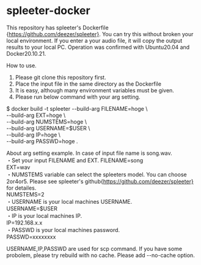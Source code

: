 # spleeter-docker

This repository has spleeter's Dockerfile {https://github.com/deezer/spleeter}. You can try this without broken your local environment.
If you enter a your audio file, it will copy the output results to your local PC. Operation was confirmed with Ubuntu20.04 and Docker20.10.21.

How to use.
1. Please git clone this repository first.
2. Place the input file in the same directory as the Dockerfile
3. It is easy, although many environment variables must be given.
4. Please run below command with your arg setting.

$ docker build -t spleeter --build-arg FILENAME=hoge \\  
                           --build-arg EXT=hoge \\  
                           --build-arg NUMSTEMS=hoge \\  
                           --build-arg USERNAME=$USER \\  
                           --build-arg IP=hoge \\  
                           --build-arg PASSWD=hoge .  
                          
About arg setting example. In case of input file name is song.wav.  
・Set your input FILENAME and EXT.
FILENAME=song  
EXT=wav  
・NUMSTEMS variable can select the spleeters model. You can choose 2or4or5. Please see spleeter's github{https://github.com/deezer/spleeter} for detailes.  
NUMSTEMS=2  
・USERNAME is your local machines USERNAME.  
USERNAME=$USER  
・IP is your local machines IP.  
IP=192.168.x.x  
・PASSWD is your local machines password.  
PASSWD=xxxxxxxx  

USERNAME,IP,PASSWD are used for scp command.
If you have some probolem, please try rebuild with no cache.
Please add --no-cache option.
